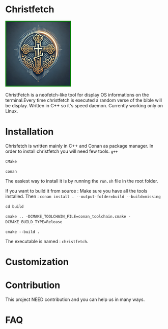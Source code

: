 # Christfetch
 <img src="christfettt.webp" alt="logo ChristFetch" width="200" height="200" style="border: 3px solid green; text-align: center;" >

ChristFetch is a neofetch-like tool for display OS informations on the terminal.Every time christfetch is executed a random verse of the bible will be display. Written in C++ so it's speed daemon.
Currently working only on Linux.

# Installation 
Chrisfetch is written mainly in C++ and Conan as package manager. 
In order to install christfetch you will need few tools.
  `g++`
  
  `CMake`
  
  `conan`
  
The easiest way to install it is by running the `run.sh` file in the root folder.

If you want to build it from source : 
Make sure you have all the tools installed.
Then : 
 `conan install . --output-folder=build --build=missing`
 
 `cd build`
 
 `cmake .. -DCMAKE_TOOLCHAIN_FILE=conan_toolchain.cmake -DCMAKE_BUILD_TYPE=Release`
 
 `cmake --build .`

 The executable is named : `christfetch`.

# Customization

# Contribution
  This project NEED contribution and you can help us in many ways.
  <link>

# FAQ
